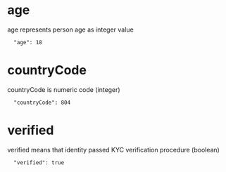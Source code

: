 [comment]: <> ([age is ]&# 40;# age&# 41;)
# age

age represents person age as integer value

```
  "age": 18
```
# countryCode

countryCode is numeric code (integer)

```
  "countryCode": 804
```

# verified

verified means that identity passed KYC verification procedure (boolean)

```
  "verified": true 
 ```
